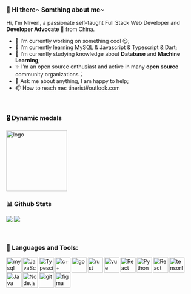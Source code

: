 ### 👋 Hi there~ Somthing about me~

Hi, I'm Nliver!, a passionate self-taught Full Stack Web Developer and **Developer Advocate** 🚀 from China.

- 🔭 I’m currently working on something cool 😉;
- 🌱 I’m currently learning MySQL & Javascript & Typescript & Dart;
- 💾 I’m currently studying knowledge about **Database** and **Machine Learning**;
- ✨ I’m an open source enthusiast and active in many **open source** community organizations；
- 💬 Ask me about anything, I am happy to help;
- 📫 How to reach me: tinerist#outlook.com

<br>

### 🎖 Dynamic medals

<img src="https://github-profile-trophy.vercel.app/?username=nliver&theme=flat&column=9&margin-w=10" alt="logo" height="160" align="center" />

### 📊 Github Stats

<p>
  <img src="https://cdn.jsdelivr.net/gh/nliver/github-stats-transparent@output/generated/overview.svg">
  <img src="https://cdn.jsdelivr.net/gh/nliver/github-stats-transparent@output/generated/languages.svg">
</p>

<br>

### 🔨 Languages and Tools: 
<a href="https://www.mysql.com/" target="_blank"> <img align="left" width="40px" height="40px" src="https://api.iconify.design/devicon:mysql-wordmark.svg" alt="mysql"/> </a> 
<a href="https://developer.mozilla.org/en-US/docs/Web/JavaScript" target="_blank"> <img align="left" alt="JavaScript" width="40px" height="40px" src="https://api.iconify.design/devicon:javascript.svg"> </a>
<a href="https://www.typescriptlang.org/" target="_blank"><img align="left" alt="Typescirpt" width="40px" height="40px" src="https://api.iconify.design/devicon:typescript.svg"></a>
<a href="https://cplusplus.com/" target="_blank"><img align="left" alt="c++" width="40px" height="40px" src="https://api.iconify.design/devicon:cplusplus.svg"></a>
<a href="https://golang.org" target="_blank"><img align="left" alt="go" width="40px" height="40px" src="https://api.iconify.design/devicon:go.svg"></a>
<a href="https://rust-lang.org/" target="_blank"><img align="left" alt="rust" width="40px" height="40px" src="https://api.iconify.design/devicon:rust.svg"></a>
<a href="https://vuejs.org/" target="_blank"> <img align="left" alt="vue" width="40px" height="40px" src="https://api.iconify.design/devicon:vuejs.svg"></a>
<a href="https://reactjs.org/" target="_blank"> <img align="left" alt="React" width="40px" height="40px" src="https://api.iconify.design/devicon:react.svg"></a>
<a href="https://www.python.org" target="_blank"><img align="left" alt="Python" width="40px" height="40px" src="https://api.iconify.design/devicon:python.svg"></a>
<a href="https://www.docker.com/" target="_blank"> <img align="left" alt="React" width="40px" height="40px" src="https://api.iconify.design/skill-icons:docker.svg"></a>
<a href="https://www.tensorflow.org" target="_blank"> <img align="left" width="40px" height="40px" src="https://api.iconify.design/devicon:tensorflow.svg" alt="tensorflow" height="42px"/> </a> 
<a href="https://www.java.com" target="_blank"><img align="left" alt="Java" width="40px" height="40px" src="https://api.iconify.design/devicon:java.svg"></a>
<a href="https://nodejs.org" target="_blank"><img align="left" alt="Node.js" width="40px" height="40px" src="https://api.iconify.design/logos:nodejs-icon-alt.svg"></a>
<a href="https://git-scm.com/" target="_blank"> <img src="https://api.iconify.design/devicon:git.svg" align="left" alt="git" width="40px" height="40px" /> </a>
<a href="https://www.figma.com/" target="_blank"> <img src="https://api.iconify.design/devicon:figma.svg" alt="figma" width="40px" height="40px"/> </a>

